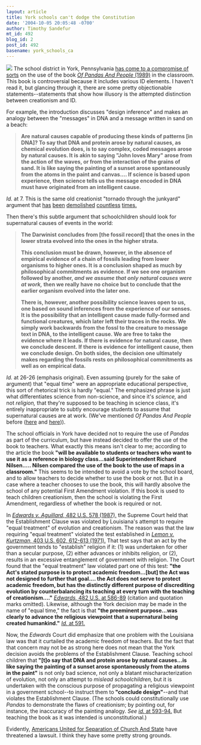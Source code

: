 ```yaml
---
layout: article
title: York schools can't dodge the Constitution
date: '2004-10-05 20:05:48 -0700'
author: Timothy Sandefur
mt_id: 492
blog_id: 2
post_id: 492
basename: york_schools_ca
---
```

<img src="http://store.reasons.org/product_image/b8902.jpg">
The school district in York, Pennsylvania <a href="http://www.yorkdispatch.com/Stories/0,1413,138~10023~2447546,00.html">has come to a compromise of sorts</a> on the use of the book <i><a href="http://www.amazon.com/exec/obidos/tg/detail/-/0685459039/ref=lpr_g_1/102-0207867-4352901?v=glance&s=books">Of Pandas And People</i> (1989)</a> in the classroom. This book is controversial because it includes various ID elements. I haven't read it, but glancing through it, there are some pretty objectionable statements--statements that show how illusory is the attempted distinction between creationism and ID.

<!--more-->

For example, the introduction discusses "design inference" and makes an analogy between the "messages" in DNA and a message written in sand on a beach:<blockquote><b>Are natural causes capable of producing these kinds of patterns [in DNA]? To say that DNA and protein arose by natural causes, as chemical evolution does, is to say complex, coded messages arose by natural causes. It is akin to saying "John loves Mary" arose from the action of the waves, or from the interaction of the grains of sand. It is like saying the painting of a sunset arose spontaneously from the atoms in the paint and canvas.... If science is based upon experience, then science tells us the message encoded in DNA must have originated from an intelligent cause.</blockquote></b>

<i>Id.</i> at 7. This is the same old creationist "tornado through the junkyard" argument that <a href="http://www.simonyi.ox.ac.uk/dawkins/WorldOfDawkins-archive/Dawkins/Work/Articles/alabama/1996-04-01alabama.shtml">has</a> <a href="http://www.ebonmusings.org/evolution/tornado.html">been</a> <a href="http://www.okcu.edu/biology/views.htm">demolished</a> <a href="http://www.talkorigins.org/faqs/faq-misconceptions.html">countless</a> <a href="http://www.talkorigins.org/faqs/abioprob/abioprob.html">times.</a>

Then there's this subtle argument that schoolchildren should look for supernatural causes of events in the world:<blockquote><b>The Darwinist concludes from [the fossil record] that the ones in the lower strata evolved into the ones in the higher strata. 

This conclusion must be drawn, however, in the absence of empirical evidence of a chain of fossils leading from lower organisms to higher ones. It is a conclusion shaped as much by philosophical commitments as evidence. If we see one organism followed by another, <i>and we assume that only natural causes were at work,</i> then we really have no choice but to conclude that the earlier organism evolved into the later one.

There is, however, another possibility science leaves open to us, one based on sound inferences from the experience of our senses. It is the possibility that an intelligent cause made fully-formed and functional creatures, which later left their traces in the rocks. We simply work backwards from the fossl to the creature to message text in DNA, to the intelligent cause. We are free to take the evidence where it leads. If there is evidence for natural cause, then we conclude descent. If there is evidence for intelligent cause, then we conclude design. On both sides, the decision one ultimately makes regarding the fossils rests on philosophical commitments as well as on empirical data.</b></blockquote>

<i>Id.</i> at 26-26 (emphasis original). Even assuming (purely for the sake of argument) that "equal time" were an appropriate educational perspective, this sort of rhetorical trick is hardly "equal." The emphasized phrase is just what differentiates science from non-science, and since it's <i>science,</i> and not <i>religion,</i> that they're supposed to be teaching in science class, it's entirely inappropriate to subtly encourage students to assume that supernatural causes are at work. (We've mentioned <i>Of Pandas And People</i> before (<a href="http://www.pandasthumb.org/pt-archives/000430.html">here</a> and <a href="http://www.pandasthumb.org/pt-archives/000523.html">here</a>)).

The school officials in York have decided not to require the use of <i>Pandas</i> as part of the curriculum, but have instead decided to offer the use of the book to teachers. What exactly this means isn't clear to me; according to the article the book<b> "will be available to students or teachers who want to use it as a reference in biology class...said Superintendent Richard Nilsen..... Nilsen compared the use of the book to the use of maps in a classroom."</b> This seems to be intended to avoid a vote by the school board, and to allow teachers to decide whether to use the book or not. But in a case where a teacher chooses to use the book, this will hardly absolve the school of any potential First Amendment violation. If this book is used to teach children creationism, then the school is violating the First Amendment, regardless of whether the book is required or not.

In <i><a href="http://caselaw.lp.findlaw.com/scripts/getcase.pl?navby=case&court=us&vol=482&page=578">Edwards v. Aguillard,</i> 482 U.S. 578 (1987),</a> the Supreme Court held that the Establishment Clause was violated by Louisiana's attempt to require "equal treatment" of evolution and creationism. The reason was that the law requiring "equal treatment" violated the test established in <i><a href="http://caselaw.lp.findlaw.com/scripts/getcase.pl?navby=case&court=us&vol=403&page=602#613">Lemon v. Kurtzman,</i> 403 U.S. 602, 612-613 (1971).</a> That test says that an act by the government tends to "establish" religion if it: (1) was undertaken for other than a secular purpose, (2) either advances or inhibits religion, or (2), results in an excessive entanglement of government with religion. The Court found that the "equal treatment" law violated part one of this test: <b>"the Act's stated purpose is to protect academic freedom...[but] the Act was not designed to further that goal.... the Act does not serve to protect academic freedom, but has the distinctly different purpose of discrediting evolution by counterbalancing its teaching at every turn with the teaching of creationism...."</b> <i><a href="http://caselaw.lp.findlaw.com/scripts/getcase.pl?navby=case&court=us&vol=482&page=578#586">Edwards,</i> 482 U.S. at 586-89</a> (citation and quotation marks omitted). Likewise, although the York decision may be made in the name of "equal time," the fact is that<b> "the preeminent purpose...was clearly to advance the religious viewpoint that a supernatural being created humankind."</b> <i><a href="http://caselaw.lp.findlaw.com/scripts/getcase.pl?navby=case&court=us&vol=482&page=578#591">Id.</i> at 591.</a> 

Now, the <i>Edwards</i> Court did emphasize that one problem with the Louisiana law was that it curtailed the academic freedom of teachers. But the fact that that concern may not be as strong here does not mean that the York decision avoids the problems of the Establishment Clause. Teaching school children that<b> "[t]o say that DNA and protein arose by natural causes...is like saying the painting of a sunset arose spontaneously from the atoms in the paint"</b> is not only bad science, not only a blatant mischaracterization of evolution, not only an attempt to <i>mislead schoolchildren,</i> but it is undertaken with the conscious purpose of propagating a religious viewpoint in a government school--to instruct them to<b> "conclude design"</b>--and that violates the Establishment Clause.  (The schools could constitutionally use <i>Pandas</i> to demonstrate the flaws of creationism; by pointing out, for instance, the inaccuracy of the painting analogy. <i>See <a href="http://caselaw.lp.findlaw.com/scripts/getcase.pl?navby=case&court=us&vol=482&page=578#594">id.</i> at 593-94.</a> But teaching the book as it was intended is unconstitutional.)

Evidently, <a href="http://www.au.org">Americans United for Separation of Church And State</a> have threatened a lawsuit. I think they have some pretty strong grounds.
